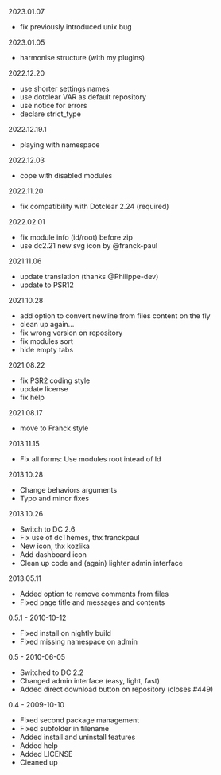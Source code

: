 2023.01.07
- fix previously introduced unix bug

2023.01.05
- harmonise structure (with my plugins)

2022.12.20
- use shorter settings names
- use dotclear VAR as default repository
- use notice for errors
- declare strict_type

2022.12.19.1
- playing with namespace

2022.12.03
- cope with disabled modules

2022.11.20
- fix compatibility with Dotclear 2.24 (required)

2022.02.01
- fix module info (id/root) before zip
- use dc2.21 new svg icon by @franck-paul

2021.11.06
- update translation (thanks @Philippe-dev)
- update to PSR12

2021.10.28
- add option to convert newline from files content on the fly
- clean up again...
- fix wrong version on repository
- fix modules sort
- hide empty tabs

2021.08.22
- fix PSR2 coding style
- update license
- fix help

2021.08.17
- move to Franck style

2013.11.15
- Fix all forms: Use modules root intead of Id

2013.10.28
- Change behaviors arguments
- Typo and minor fixes

2013.10.26
- Switch to DC 2.6
- Fix use of dcThemes, thx franckpaul
- New icon, thx kozlika
- Add dashboard icon
- Clean up code and (again) lighter admin interface

2013.05.11
- Added option to remove comments from files
- Fixed page title and messages and contents

0.5.1 - 2010-10-12
- Fixed install on nightly build
- Fixed missing namespace on admin

0.5 - 2010-06-05
- Switched to DC 2.2
- Changed admin interface (easy, light, fast)
- Added direct download button on repository (closes #449)

0.4 - 2009-10-10
- Fixed second package management
- Fixed subfolder in filename
- Added install and uninstall features
- Added help
- Added LICENSE
- Cleaned up